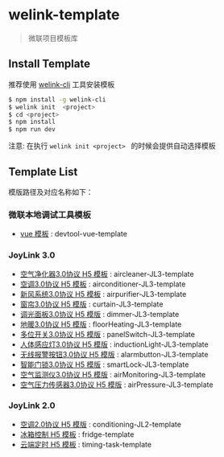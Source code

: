 # welink-template

> 微联项目模板库

## Install Template

推荐使用 [welink-cli](https://github.com/jd-smart-fe/welink-cli) 工具安装模板

```bash
$ npm install -g welink-cli
$ welink init  <project>
$ cd <project>
$ npm install
$ npm run dev
```
注意:  在执行 ``welink init <project> `` 的时候会提供自动选择模板

## Template List
模版路径及对应名称如下：
### 微联本地调试工具模板
- [vue 模板](https://github.com/jd-smart-fe/welink-template/tree/master/devtool-vue-template) : devtool-vue-template
### JoyLink 3.0

- [空气净化器3.0协议 H5 模板](https://github.com/jd-smart-fe/welink-template/tree/master/aircleaner-JL3-template)
: aircleaner-JL3-template
- [空调3.0协议 H5 模板](https://github.com/jd-smart-fe/welink-template/tree/master/airconditioner-JL3-template)
: airconditioner-JL3-template
- [新风系统3.0协议 H5 模板](https://github.com/jd-smart-fe/welink-template/tree/master/airpurifier-JL3-template)
: airpurifier-JL3-template
- [窗帘3.0协议 H5 模版](https://github.com/jd-smart-fe/welink-template/tree/master/curtain-JL3-template)
: curtain-JL3-template
- [调光面板3.0协议 H5 模版](https://github.com/jd-smart-fe/welink-template/tree/master/dimmer-JL3-template)
: dimmer-JL3-template
- [地暖3.0协议 H5 模版](https://github.com/jd-smart-fe/welink-template/tree/master/floorHeating-JL3-template)
: floorHeating-JL3-template
- [多位开关3.0协议 H5 模版](https://github.com/jd-smart-fe/welink-template/tree/master/panelSwitch-JL3-template)
: panelSwitch-JL3-template
- [人体感应灯3.0协议 H5 模版](https://github.com/jd-smart-fe/welink-template/tree/master/inductionLight-JL3-template)
: inductionLight-JL3-template
- [无线报警按钮3.0协议 H5 模版](https://github.com/jd-smart-fe/welink-template/tree/master/alarmbutton-JL3-template)
: alarmbutton-JL3-template
- [智能门锁3.0协议 H5 模版](https://github.com/jd-smart-fe/welink-template/tree/master/smartLock-JL3-template)
: smartLock-JL3-template
- [空气监测仪3.0协议 H5 模版](https://github.com/jd-smart-fe/welink-template/tree/master/airMonitoring-JL3-template)
: airMonitoring-JL3-template
- [空气压力传感器3.0协议 H5 模版](https://github.com/jd-smart-fe/welink-template/tree/master/airPressure-JL3-template)
: airPressure-JL3-template
### JoyLink 2.0

- [空调2.0协议 H5 模版](https://github.com/jd-smart-fe/welink-template/tree/master/conditioning-JL2-template)
: conditioning-JL2-template
- [冰箱控制 H5 模板](https://github.com/jd-smart-fe/welink-template/tree/master/fridge-template)
: fridge-template
- [云端定时 H5 模板](https://github.com/jd-smart-fe/welink-template/tree/master/timing-task-template)
: timing-task-template

